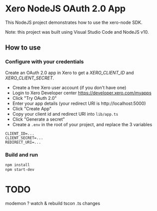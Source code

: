 # Xero NodeJS OAuth 2.0 App
This NodeJS project demonstrates how to use the xero-node SDK. 

Note: this project was built using Visual Studio Code and NodeJS v10.

## How to use

### Configure with your credentials
Create an OAuth 2.0 app in Xero to get a _XERO_CLIENT_ID_ and _XERO_CLIENT_SECRET_.

* Create a free Xero user account (if you don't have one) 
* Login to Xero Developer center https://developer.xero.com/myapps
* Click "Try OAuth 2.0"
* Enter your app details (your redirect URI is http://localhost:5000)
* Click "Create App"
* Copy your client id and redirect URI into `lib/app.ts`
* Click "Generate a secret"
* Create a `.env` in the root of your project, and replace the 3 variables
```
CLIENT_ID=...
CLIENT_SECRET=...
REDIRECT_URI=...
```

<!-- "create app" screenshot -->
<!-- "generate secret" screenshot -->

### Build and run

```sh
npm install
npm start-dev
```


# TODO

modemon ?
watch & rebuild tscon .ts changes